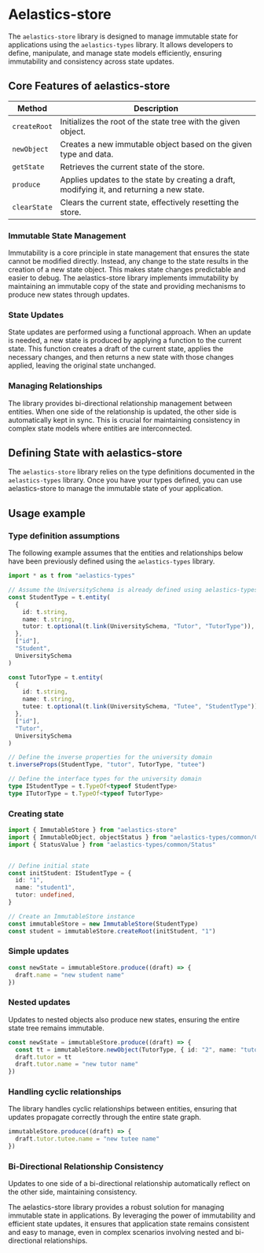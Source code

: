 # Aelastics-store

The `aelastics-store` library is designed to manage immutable state for applications using the `aelastics-types` library. It allows developers to define, manipulate, and manage state models efficiently, ensuring immutability and consistency across state updates.


## Core Features of aelastics-store
| Method          | Description                                                                 |
|-----------------|-----------------------------------------------------------------------------|
| `createRoot`      | Initializes the root of the state tree with the given object.               |
| `newObject`       | Creates a new immutable object based on the given type and data.            |
| `getState`        | Retrieves the current state of the store.                                   |
| `produce`         | Applies updates to the state by creating a draft, modifying it, and returning a new state. |
| `clearState`      | Clears the current state, effectively resetting the store.                  |

### Immutable State Management
Immutability is a core principle in state management that ensures the state cannot be modified directly. Instead, any change to the state results in the creation of a new state object. This makes state changes predictable and easier to debug. The aelastics-store library implements immutability by maintaining an immutable copy of the state and providing mechanisms to produce new states through updates.

### State Updates
State updates are performed using a functional approach. When an update is needed, a new state is produced by applying a function to the current state. This function creates a draft of the current state, applies the necessary changes, and then returns a new state with those changes applied, leaving the original state unchanged.

### Managing Relationships
The library provides bi-directional relationship management between entities. When one side of the relationship is updated, the other side is automatically kept in sync. This is crucial for maintaining consistency in complex state models where entities are interconnected.

## Defining State with aelastics-store
The `aelastics-store` library relies on the type definitions documented in the `aelastics-types` library. Once you have your types defined, you can use aelastics-store to manage the immutable state of your application.


## Usage example
### Type definition assumptions
The following example assumes that the entities and relationships below have been previously defined using the `aelastics-types` library.
```ts
import * as t from "aelastics-types"

// Assume the UniversitySchema is already defined using aelastics-types library.
const StudentType = t.entity(
  {
    id: t.string,
    name: t.string,
    tutor: t.optional(t.link(UniversitySchema, "Tutor", "TutorType")),
  },
  ["id"],
  "Student",
  UniversitySchema
)

const TutorType = t.entity(
  {
    id: t.string,
    name: t.string,
    tutee: t.optional(t.link(UniversitySchema, "Tutee", "StudentType")),
  },
  ["id"],
  "Tutor",
  UniversitySchema
)

// Define the inverse properties for the university domain
t.inverseProps(StudentType, "tutor", TutorType, "tutee")

// Define the interface types for the university domain
type IStudentType = t.TypeOf<typeof StudentType> 
type ITutorType = t.TypeOf<typeof TutorType>
```

### Creating state
```ts
import { ImmutableStore } from "aelastics-store"
import { ImmutableObject, objectStatus } from "aelastics-types/common/CommonConstants"
import { StatusValue } from "aelastics-types/common/Status"


// Define initial state
const initStudent: IStudentType = {
  id: "1",
  name: "student1",
  tutor: undefined,
}

// Create an ImmutableStore instance
const immutableStore = new ImmutableStore(StudentType)
const student = immutableStore.createRoot(initStudent, "1")
```

### Simple updates
```ts
const newState = immutableStore.produce((draft) => {
  draft.name = "new student name"
})
```

### Nested updates
Updates to nested objects also produce new states, ensuring the entire state tree remains immutable.
```ts
const newState = immutableStore.produce((draft) => {
  const tt = immutableStore.newObject(TutorType, { id: "2", name: "tutor1" }, "2")
  draft.tutor = tt
  draft.tutor.name = "new tutor name"
})
```

### Handling cyclic relationships
The library handles cyclic relationships between entities, ensuring that updates propagate correctly through the entire state graph.
```ts
immutableStore.produce((draft) => {
  draft.tutor.tutee.name = "new tutee name"
})
```

### Bi-Directional Relationship Consistency
Updates to one side of a bi-directional relationship automatically reflect on the other side, maintaining consistency.

The aelastics-store library provides a robust solution for managing immutable state in applications. By leveraging the power of immutability and efficient state updates, it ensures that application state remains consistent and easy to manage, even in complex scenarios involving nested and bi-directional relationships.